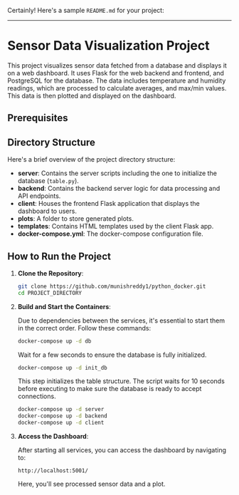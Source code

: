 Certainly! Here's a sample `README.md` for your project:

---

# Sensor Data Visualization Project

This project visualizes sensor data fetched from a database and displays it on a web dashboard. It uses Flask for the web backend and frontend, and PostgreSQL for the database. The data includes temperature and humidity readings, which are processed to calculate averages, and max/min values. This data is then plotted and displayed on the dashboard.

## Prerequisites

## Directory Structure

Here's a brief overview of the project directory structure:

- **server**: Contains the server scripts including the one to initialize the database (`table.py`).
- **backend**: Contains the backend server logic for data processing and API endpoints.
- **client**: Houses the frontend Flask application that displays the dashboard to users.
- **plots**: A folder to store generated plots.
- **templates**: Contains HTML templates used by the client Flask app.
- **docker-compose.yml**: The docker-compose configuration file.

## How to Run the Project

1. **Clone the Repository**:

   ```bash
   git clone https://github.com/munishreddy1/python_docker.git
   cd PROJECT_DIRECTORY
   ```

2. **Build and Start the Containers**:

   Due to dependencies between the services, it's essential to start them in the correct order. Follow these commands:

   ```bash
   docker-compose up -d db
   ```

   Wait for a few seconds to ensure the database is fully initialized.

   ```bash
   docker-compose up -d init_db
   ```

   This step initializes the table structure. The script waits for 10 seconds before executing to make sure the database is ready to accept connections.

   ```bash
   docker-compose up -d server
   docker-compose up -d backend
   docker-compose up -d client
   ```

3. **Access the Dashboard**:

   After starting all services, you can access the dashboard by navigating to:

   ```
   http://localhost:5001/
   ```

   Here, you'll see processed sensor data and a plot.
